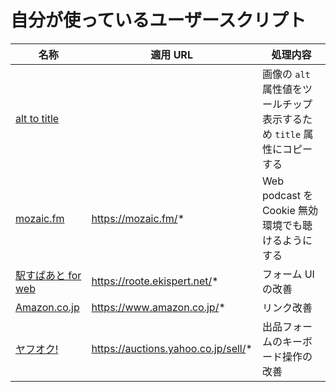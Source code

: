 # 自分が使っているユーザースクリプト

| 名称 | 適用 URL | 処理内容 |
|-|-|-|
| [alt to title](src/alt-to-title.user.ts) | | 画像の `alt` 属性値をツールチップ表示するため `title` 属性にコピーする |
| [mozaic.fm](src/mozaic_fm.user.ts) | https://mozaic.fm/* | Web podcast を Cookie 無効環境でも聴けるようにする |
| [駅すぱあと for web](src/roote_ekispert_net.user.ts) | https://roote.ekispert.net/* | フォーム UI の改善 |
| [Amazon.co.jp](src/amazon_co_jp.user.ts) | https://www.amazon.co.jp/* | リンク改善 |
| [ヤフオク!](src/auctions_yahoo_co_jp.user.ts) | https://auctions.yahoo.co.jp/sell/* | 出品フォームのキーボード操作の改善 |
